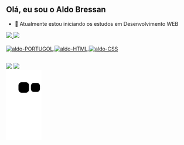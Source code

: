 <h2>Olá, eu sou o Aldo Bressan</h2>

- 🌱 Atualmente estou iniciando os estudos em Desenvolvimento WEB

<div style="display: inline_block">
  <a href="https://www.linkedin.com/in/aldo-bressan">
  <img height="170em" src="https://github-readme-stats.vercel.app/api?username=AldoBre&show_icons=true&theme=dark&include_all_commits=true&count_private=true"/>
  <img height="170em" src="https://github-readme-stats.vercel.app/api/top-langs/?username=AldoBre&layout=compact&langs_count=7&theme=dark"/>
</div>
  
  <div style="display: inline_block"><br>
  <img align="center" alt="aldo-PORTUGOL" height="50" width="55" src="https://user-images.githubusercontent.com/54821932/135734552-aa00d62e-973b-4280-8017-c2ecc13e3692.png">
  <img align="center" alt="aldo-HTML" height="50" width="55" src="https://cdn.jsdelivr.net/gh/devicons/devicon/icons/html5/html5-original-wordmark.svg">
  <img align="center" alt="aldo-CSS" height="50" width="55" src="https://cdn.jsdelivr.net/gh/devicons/devicon/icons/css3/css3-original-wordmark.svg">
</div>  
  
##
  
  <a href = "mailto:aldobresssan@hotmail.com"><img src="https://img.icons8.com/fluency/48/000000/gmail.png"></a>
  <a href="https://www.linkedin.com/in/aldo-bressan" target="_blank"><img src="https://img.icons8.com/color/48/000000/linkedin.png"></a>   
  ![Snake animation](https://github.com/rafaballerini/rafaballerini/blob/output/github-contribution-grid-snake.svg)
 

